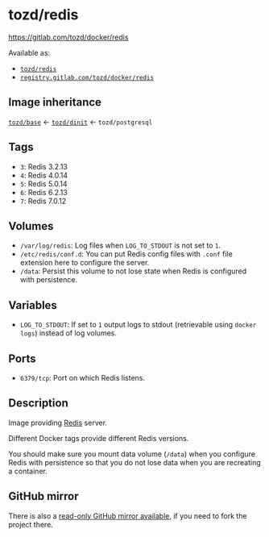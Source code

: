 # tozd/redis

<https://gitlab.com/tozd/docker/redis>

Available as:

- [`tozd/redis`](https://hub.docker.com/r/tozd/redis)
- [`registry.gitlab.com/tozd/docker/redis`](https://gitlab.com/tozd/docker/redis/container_registry)

## Image inheritance

[`tozd/base`](https://gitlab.com/tozd/docker/base) ← [`tozd/dinit`](https://gitlab.com/tozd/docker/dinit) ← `tozd/postgresql`

## Tags

- `3`: Redis 3.2.13
- `4`: Redis 4.0.14
- `5`: Redis 5.0.14
- `6`: Redis 6.2.13
- `7`: Redis 7.0.12

## Volumes

- `/var/log/redis`: Log files when `LOG_TO_STDOUT` is not set to `1`.
- `/etc/redis/conf.d`: You can put Redis config files with `.conf` file extension here to configure the server.
- `/data`: Persist this volume to not lose state when Redis is configured with persistence.

## Variables

- `LOG_TO_STDOUT`: If set to `1` output logs to stdout (retrievable using `docker logs`) instead of log volumes.

## Ports

- `6379/tcp`: Port on which Redis listens.

## Description

Image providing [Redis](https://redis.io/) server.

Different Docker tags provide different Redis versions.

You should make sure you mount data volume (`/data`) when you configure Redis with persistence
so that you do not lose data when you are recreating a container.

## GitHub mirror

There is also a [read-only GitHub mirror available](https://github.com/tozd/docker-redis),
if you need to fork the project there.
